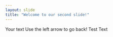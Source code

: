 ```yaml
---
layout: slide
title: "Welcome to our second slide!"
---
```

Your text
Use the left arrow to go back!
Test Text
